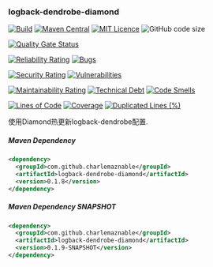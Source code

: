 ### logback-dendrobe-diamond

[![Build](https://github.com/CharLemAznable/logback-dendrobe-diamond/actions/workflows/build.yml/badge.svg)](https://github.com/CharLemAznable/logback-dendrobe-diamond/actions/workflows/build.yml)
[![Maven Central](https://maven-badges.herokuapp.com/maven-central/com.github.charlemaznable/logback-dendrobe-diamond/badge.svg)](https://maven-badges.herokuapp.com/maven-central/com.github.charlemaznable/logback-dendrobe-diamond/)
[![MIT Licence](https://badges.frapsoft.com/os/mit/mit.svg?v=103)](https://opensource.org/licenses/mit-license.php)
![GitHub code size](https://img.shields.io/github/languages/code-size/CharLemAznable/logback-dendrobe-diamond)

[![Quality Gate Status](https://sonarcloud.io/api/project_badges/measure?project=CharLemAznable_logback-dendrobe-diamond&metric=alert_status)](https://sonarcloud.io/dashboard?id=CharLemAznable_logback-dendrobe-diamond)

[![Reliability Rating](https://sonarcloud.io/api/project_badges/measure?project=CharLemAznable_logback-dendrobe-diamond&metric=reliability_rating)](https://sonarcloud.io/dashboard?id=CharLemAznable_logback-dendrobe-diamond)
[![Bugs](https://sonarcloud.io/api/project_badges/measure?project=CharLemAznable_logback-dendrobe-diamond&metric=bugs)](https://sonarcloud.io/dashboard?id=CharLemAznable_logback-dendrobe-diamond)

[![Security Rating](https://sonarcloud.io/api/project_badges/measure?project=CharLemAznable_logback-dendrobe-diamond&metric=security_rating)](https://sonarcloud.io/dashboard?id=CharLemAznable_logback-dendrobe-diamond)
[![Vulnerabilities](https://sonarcloud.io/api/project_badges/measure?project=CharLemAznable_logback-dendrobe-diamond&metric=vulnerabilities)](https://sonarcloud.io/dashboard?id=CharLemAznable_logback-dendrobe-diamond)

[![Maintainability Rating](https://sonarcloud.io/api/project_badges/measure?project=CharLemAznable_logback-dendrobe-diamond&metric=sqale_rating)](https://sonarcloud.io/dashboard?id=CharLemAznable_logback-dendrobe-diamond)
[![Technical Debt](https://sonarcloud.io/api/project_badges/measure?project=CharLemAznable_logback-dendrobe-diamond&metric=sqale_index)](https://sonarcloud.io/dashboard?id=CharLemAznable_logback-dendrobe-diamond)
[![Code Smells](https://sonarcloud.io/api/project_badges/measure?project=CharLemAznable_logback-dendrobe-diamond&metric=code_smells)](https://sonarcloud.io/dashboard?id=CharLemAznable_logback-dendrobe-diamond)

[![Lines of Code](https://sonarcloud.io/api/project_badges/measure?project=CharLemAznable_logback-dendrobe-diamond&metric=ncloc)](https://sonarcloud.io/dashboard?id=CharLemAznable_logback-dendrobe-diamond)
[![Coverage](https://sonarcloud.io/api/project_badges/measure?project=CharLemAznable_logback-dendrobe-diamond&metric=coverage)](https://sonarcloud.io/dashboard?id=CharLemAznable_logback-dendrobe-diamond)
[![Duplicated Lines (%)](https://sonarcloud.io/api/project_badges/measure?project=CharLemAznable_logback-dendrobe-diamond&metric=duplicated_lines_density)](https://sonarcloud.io/dashboard?id=CharLemAznable_logback-dendrobe-diamond)

使用Diamond热更新logback-dendrobe配置.

##### Maven Dependency

```xml
<dependency>
  <groupId>com.github.charlemaznable</groupId>
  <artifactId>logback-dendrobe-diamond</artifactId>
  <version>0.1.8</version>
</dependency>
```

##### Maven Dependency SNAPSHOT

```xml
<dependency>
  <groupId>com.github.charlemaznable</groupId>
  <artifactId>logback-dendrobe-diamond</artifactId>
  <version>0.1.9-SNAPSHOT</version>
</dependency>
```
